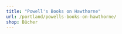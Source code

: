 ```yaml
---
title: "Powell's Books on Hawthorne"
url: /portland/powells-books-on-hawthorne/
shop: Bücher
---
```

